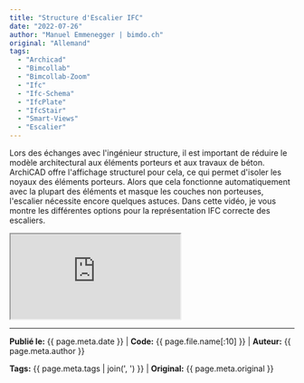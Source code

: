 ```yaml
---
title: "Structure d'Escalier IFC"
date: "2022-07-26"
author: "Manuel Emmenegger | bimdo.ch"
original: "Allemand"
tags: 
  - "Archicad"
  - "Bimcollab"
  - "Bimcollab-Zoom"
  - "Ifc"
  - "Ifc-Schema"
  - "IfcPlate"
  - "IfcStair" 
  - "Smart-Views"
  - "Escalier"
---
```

Lors des échanges avec l'ingénieur structure, il est important de réduire le modèle architectural aux éléments porteurs et aux travaux de béton. ArchiCAD offre l'affichage structurel pour cela, ce qui permet d'isoler les noyaux des éléments porteurs. Alors que cela fonctionne automatiquement avec la plupart des éléments et masque les couches non porteuses, l'escalier nécessite encore quelques astuces. Dans cette vidéo, je vous montre les différentes options pour la représentation IFC correcte des escaliers.

<div class="video-container">
  <iframe src="https://www.youtube-nocookie.com/embed/69D_gTsrf-o?si=OcCnw0dXsIiJIfjE" 
          allowfullscreen>
  </iframe>
</div>


---
**Publié le:** {{ page.meta.date }} | **Code:** {{ page.file.name[:10] }}  | **Auteur:** {{ page.meta.author }}

**Tags:** {{ page.meta.tags | join(', ') }} | **Original:** {{ page.meta.original }} 